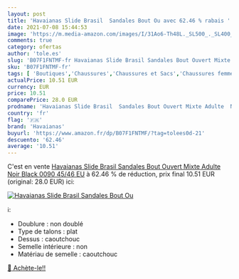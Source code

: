 ```yaml
---
layout: post
title: 'Havaianas Slide Brasil  Sandales Bout Ou avec 62.46 % rabais '
date: 2021-07-08 15:44:53
image: 'https://m.media-amazon.com/images/I/31Ao6-Th48L._SL500_._SL400_.jpg'
comments: true
category: ofertas
author: 'tole.es'
slug: 'B07F1FNTMF-fr Havaianas Slide Brasil Sandales Bout Ouvert Mixte Adulte...'
sku: 'B07F1FNTMF-fr'
tags: [ 'Boutiques','Chaussures','Chaussures et Sacs','Chaussures femme','Chaussures homme','Custom Stores','Sandales et nu-pieds femme','Sandales homme','Sandales mode femme','havaianas', ]
actualPrice: 10.51 EUR
currency: EUR
price: 10.51
comparePrice: 28.0 EUR
prodname: 'Havaianas Slide Brasil  Sandales Bout Ouvert Mixte Adulte  Noir  Black 0090   45/46 EU'
country: 'fr'
flag: '🇫🇷'
brand: 'Havaianas'
buyurl: 'https://www.amazon.fr/dp/B07F1FNTMF/?tag=tolees0d-21'
descuento: '62.46'
average: '10.51'
---
```


C'est en vente [Havaianas Slide Brasil  Sandales Bout Ouvert Mixte Adulte  Noir  Black 0090   45/46 EU](https://www.amazon.fr/dp/B07F1FNTMF/?tag=tolees0d-21)  à  62.46 % de réduction, prix final  10.51 EUR (original: 28.0 EUR) ici:

[![Havaianas Slide Brasil  Sandales Bout Ou](https://m.media-amazon.com/images/I/31Ao6-Th48L._SL500_._SL400_.jpg)](https://www.amazon.fr/dp/B07F1FNTMF/?tag=tolees0d-21)

ℹ️:

- Doublure : non doublé
- Type de talons : plat
- Dessus : caoutchouc
- Semelle intérieure : non
- Matériau de semelle : caoutchouc

[🛒 Achète-le!!](https://www.amazon.fr/dp/B07F1FNTMF/?tag=tolees0d-21)
